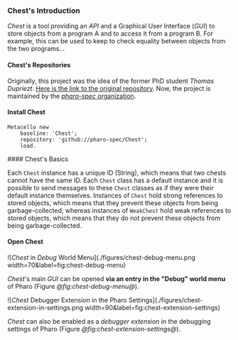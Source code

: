 ### Chest's Introduction

_Chest_ is a tool providing an _API_ and a Graphical User Interface (_GUI_) to store objects from a program A and to access it from a program B. 
For example, this can be used to keep to check equality between objects from the two programs...

#### Chest's Repositories

Originally, this project was the idea of the former PhD student _Thomas Dupriezt_.
[Here is the link to the original repository](https://github.com/dupriezt/Chest).
Now, the project is maintained by the [_pharo-spec_ organization](https://github.com/pharo-spec/Chest).

#### Install Chest

```language=Pharo
Metacello new
    baseline: 'Chest';
    repository: 'github://pharo-spec/Chest';
    load.
```

#### Chest's Basics

Each `Chest` instance has a unique ID (String), which means that two chests cannot have the same ID.
Each `Chest` class has a default instance and it is possible to send messages to these `Chest` classes as if they were their default instance themselves.
Instances of `Chest` hold strong references to stored objects, which means that they prevent these objects from being garbage-collected, whereas instances of `WeakChest` hold weak references to stored objects, which means that they do not prevent these objects from being garbage-collected.

#### Open Chest

![_Chest_ in _Debug_ World Menu](./figures/chest-debug-menu.png width=70&label=fig:chest-debug-menu)

_Chest_'s main _GUI_ can be opened **via an entry in the "Debug" world menu** of Pharo (Figure *@fig:chest-debug-menu@*).

![_Chest_ Debugger Extension in the Pharo Settings](./figures/chest-extension-in-settings.png width=90&label=fig:chest-extension-settings)

_Chest_ can also be enabled as a _debugger extension_ in the debugging settings of Pharo (Figure *@fig:chest-extension-settings@*).


